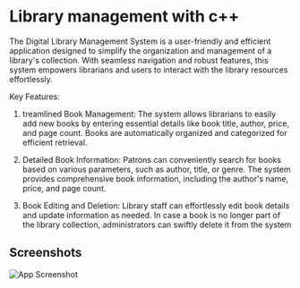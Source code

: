 
# Library management with c++

The Digital Library Management System is a user-friendly and efficient application designed to simplify the organization and management of a library's collection. With seamless navigation and robust features, this system empowers librarians and users to interact with the library resources effortlessly.

Key Features:
1. treamlined Book Management: The system allows librarians to easily add new books by entering essential details like book title, author, price, and page count. Books are automatically organized and categorized for efficient retrieval.

2. Detailed Book Information: Patrons can conveniently search for books based on various parameters, such as author, title, or genre. The system provides comprehensive book information, including the author's name, price, and page count.

3. Book Editing and Deletion: Library staff can effortlessly edit book details and update information as needed. In case a book is no longer part of the library collection, administrators can swiftly delete it from the system


## Screenshots

![App Screenshot](https://i.ibb.co/VYYnYRv/Screenshot-2023-07-29-at-13-42-18.png)

